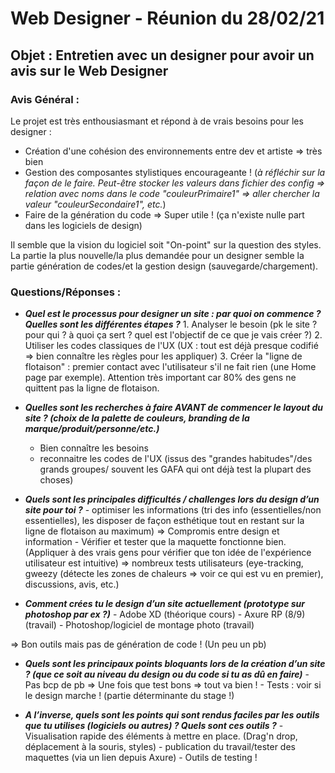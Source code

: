 # Web Designer - Réunion du 28/02/21

## Objet : Entretien avec un designer pour avoir un avis sur le Web Designer

### Avis Général : 
Le projet est très enthousiasmant et répond à de vrais besoins pour les designer : 
* Création d'une cohésion des environnements entre dev et artiste => très bien
* Gestion des composantes stylistiques encourageante ! (*à réfléchir sur la façon de le faire. Peut-être stocker les valeurs dans fichier des config => relation avec noms dans le code "couleurPrimaire1" => aller chercher la valeur "couleurSecondaire1", etc.*)
* Faire de la génération du code => Super utile ! (ça n'existe nulle part dans les logiciels de design)
	
Il semble que la vision du logiciel soit "On-point" sur la question des styles. La partie la plus nouvelle/la plus demandée pour un designer semble la partie génération de codes/et la gestion design (sauvegarde/chargement).



### Questions/Réponses : 
-    ***Quel est le processus pour designer un site : par quoi on commence ? Quelles sont les différentes étapes ?***
    1. Analyser le besoin (pk le site ? pour qui ? à quoi ça sert ? quel est l'objectif de ce que je vais créer ?)
	2. Utiliser les codes classiques de l'UX (UX : tout est déjà presque codifié => bien connaître les règles pour les appliquer)
	3. Créer la "ligne de flotaison" : premier contact avec l'utilisateur s'il ne fait rien (une Home page par exemple). Attention très important car 80% des gens ne quittent pas la ligne de flotaison.


-   ***Quelles sont les recherches à faire AVANT de commencer le layout du site ? (choix de la palette de couleurs, branding de la marque/produit/personne/etc.)***
	- Bien connaître les besoins
	- reconnaitre les codes de l'UX (issus des "grandes habitudes"/des grands groupes/ souvent les GAFA qui ont déjà test la plupart des choses)

-    ***Quels sont les principales difficultés / challenges lors du design d’un site pour toi ?***
	- optimiser les informations (tri des info (essentielles/non essentielles), les disposer de façon esthétique tout en restant sur la ligne de flotaison au maximum) => Compromis entre design et information
	- Vérifier et tester que la maquette fonctionne bien. (Appliquer à des vrais gens pour vérifier que ton idée de l'expérience utilisateur est intuitive) => nombreux tests utilisateurs (eye-tracking, gweezy (détecte les zones de chaleurs => voir ce qui est vu en premier), discussions, avis, etc.)

-    ***Comment crées tu le design d’un site actuellement (prototype sur photoshop par ex ?)***
	- Adobe XD (théorique cours)
	- Axure RP (8/9) (travail)
	- Photoshop/logiciel de montage photo (travail)

=> Bon outils mais pas de génération de code ! (Un peu un pb)


-    ***Quels sont les principaux points bloquants lors de la création d’un site ? (que ce soit au niveau du design ou du code si tu as dû en faire)***
	- Pas bcp de pb => Une fois que test bons => tout va bien !
	- Tests : voir si le design marche ! (partie déterminante du stage !)

-    ***A l’inverse, quels sont les points qui sont rendus faciles par les outils que tu utilises (logiciels ou autres) ? Quels sont ces outils ?***
	- Visualisation rapide des éléments à mettre en place. (Drag'n drop, déplacement à la souris, styles)
	- publication du travail/tester des maquettes (via un lien depuis Axure)
	- Outils de testing !
